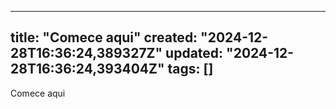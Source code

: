 
--- 
title: "Comece aqui"
created: "2024-12-28T16:36:24,389327Z"
updated: "2024-12-28T16:36:24,393404Z"
tags: []
--- 

Comece aqui

